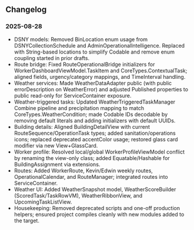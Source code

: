## Changelog

### 2025-08-28

- DSNY models: Removed BinLocation enum usage from DSNYCollectionSchedule and AdminOperationalIntelligence. Replaced with String-based locations to simplify Codable and remove enum coupling started in prior drafts.
- Route bridge: Fixed RouteOperationalBridge initializers for WorkerDashboardViewModel.TaskItem and CoreTypes.ContextualTask; aligned fields, urgency/category mappings, and TimeInterval handling.
- Weather services: Made WeatherDataAdapter public (with public errorDescription on WeatherError) and adjusted Published properties to public read-only for ServiceContainer exposure.
- Weather-triggered tasks: Updated WeatherTriggeredTaskManager Combine pipeline and precipitation mapping to match CoreTypes.WeatherCondition; made Codable IDs decodable by removing default literals and adding initializers with default UUIDs.
- Building details: Aligned BuildingDetailView with current RouteSequence/OperationTask types; added sanitation/operations icons; replaced deprecated accentColor usage; restored glass card modifier via new View+GlassCard.
- Worker profile: Resolved local/global WorkerProfileViewModel conflict by renaming the view-only class; added Equatable/Hashable for BuildingAssignment via extensions.
- Routes: Added WorkerRoute, Kevin/Edwin weekly routes, OperationalCalendar, and RouteManager; integrated routes into ServiceContainer.
- Weather UI: Added WeatherSnapshot model, WeatherScoreBuilder (ScoredTask/TaskRowVM), WeatherRibbonView, and UpcomingTaskListView.
- Housekeeping: Removed deprecated scripts and one-off production helpers; ensured project compiles cleanly with new modules added to the target.

